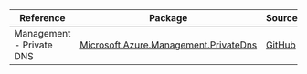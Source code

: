| Reference | Package | Source |
|---|---|---|
|Management - Private DNS|[Microsoft.Azure.Management.PrivateDns](https://www.nuget.org/packages/Microsoft.Azure.Management.PrivateDns)|[GitHub](https://github.com/Azure/azure-sdk-for-net)|
